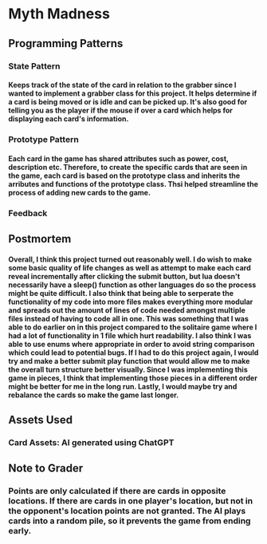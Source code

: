 
# Myth Madness

## Programming Patterns
### State Pattern
#### Keeps track of the state of the card in relation to the grabber since I wanted to implement a grabber class for this project. It helps determine if a card is being moved or is idle and can be picked up. It's also good for telling you as the player if the mouse if over a card which helps for displaying each card's information.

### Prototype Pattern
#### Each card in the game has shared attributes such as power, cost, description etc. Therefore, to create the specific cards that are seen in the game, each card is based on the prototype class and inherits the arributes and functions of the prototype class. Thsi helped streamline the process of adding new cards to the game.

### Feedback

## Postmortem
#### Overall, I think this project turned out reasonably well. I do wish to make some basic quality of life changes as well as attempt to make each card reveal incrementally after clicking the submit button, but lua doesn't necessarily have a sleep() function as other languages do so the process might be quite difficult. I also think that being able to serperate the functionality of my code into more files makes everything more modular and spreads out the amount of lines of code needed amongst multiple files instead of having to code all in one. This was something that I was able to do earlier on in this project compared to the solitaire game where I had a lot of functionality in 1 file which hurt readability. I also think I was able to use enums where appropriate in order to avoid string comparison which could lead to potential bugs. If I had to do this project again, I would try and make a better submit play function that would allow me to make the overall turn structure better visually. Since I was implementing this game in pieces, I think that implementing those pieces in a different order might be better for me in the long run. Lastly, I would maybe try and rebalance the cards so make the game last longer.

## Assets Used
### Card Assets: AI generated using ChatGPT

## Note to Grader
### Points are only calculated if there are cards in opposite locations. If there are cards in one player's location, but not in the opponent's location points are not granted. The AI plays cards into a random pile, so it prevents the game from ending early.
